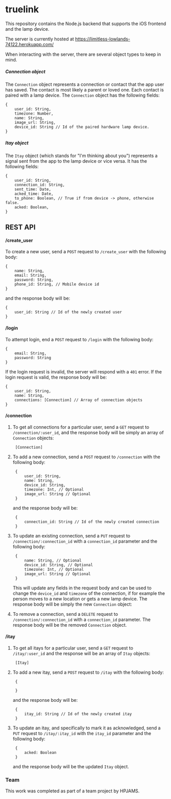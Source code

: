 # truelink

This repository contains the Node.js backend that supports the iOS frontend and the lamp device.

The server is currently hosted at https://limitless-lowlands-74122.herokuapp.com/

When interacting with the server, there are several object types to keep in mind.
##### Connection object
The `Connection` object represents a connection or contact that the app user has saved. The contact is most likely a parent or loved one. Each contact is paired with a lamp device. The `Connection` object has the following fields:

    {
        user_id: String,
        timezone: Number,
        name: String,
        image_url: String,
        device_id: String // Id of the paired hardware lamp device.
    }

##### Itay object
The `Itay` object (which stands for "I'm thinking about you") represents a signal sent from the app to the lamp device or vice versa. It has the following fields:

    {
        user_id: String,
        connection_id: String,
        sent_time: Date,
        acked_time: Date,
        to_phone: Boolean, // True if from device -> phone, otherwise false.
        acked: Boolean,
    }

## REST API
#### /create_user
To create a new user, send a `POST` request to `/create_user` with the following body:

    {
        name: String,
        email: String,
        password: String,
        phone_id: String, // Mobile device id
    }

and the response body will be:

    {
        user_id: String // Id of the newly created user
    }

#### /login
To attempt login, end a `POST` request to `/login` with the following body:
    
    {
        email: String,
        password: String
    }
    
If the login request is invalid, the server will respond with a `401` error. If the login request is valid, the response body will be:

    {
        user_id: String,
        name: String,
        connections: [Connection] // Array of connection objects
    }
    
#### /connection

1. To get all connections for a particular user, send a `GET` request to `/connection/:user_id`, and the response body will be simply an array of `Connection` objects: 

        [Connection]

2. To add a new connection, send a `POST` request to `/connection` with the following body: 

        {
            user_id: String,
            name: String,
            device_id: String,
            timezone: Int, // Optional
            image_url: String // Optional
        }
        
    and the response body will be:

        {
            connection_id: String // Id of the newly created connection
        }
        
3. To update an existing connection, send a `PUT` request to `/connection/:connection_id` with a `connection_id` parameter and the following body:
    
        {
            name: String, // Optional
            device_id: String, // Optional
            timezone: Int, // Optional
            image_url: String // Optional
        }

    This will update any fields in the request body and can be used to change the `device_id` and `timezone` of the connection, if for example the person moves to a new location or gets a new lamp device. The response body will be simply the new `Connection` object:

4. To remove a connection, send a `DELETE` request to `/connection/:connection_id` with a `connection_id` parameter. The response body will be the removed `Connection` object.

#### /itay
1. To get all itays for a particular user, send a `GET` request to `/itay/:user_id` and the response will be an array of `Itay` objects:
    
        [Itay]

2. To add a new itay, send a `POST` request to `/itay` with the following body:

        {

        }

    and the response body will be:
    
        {
            itay_id: String // Id of the newly created itay
        }

3. To update an itay, and specifically to mark it as acknowledged, send a `PUT` request to `/itay/:itay_id` with the `itay_id` parameter and the following body:

        {
            acked: Boolean
        }

    and the response body will be the updated `Itay` object.
    
### Team
This work was completed as part of a team project by HPJAMS.

















